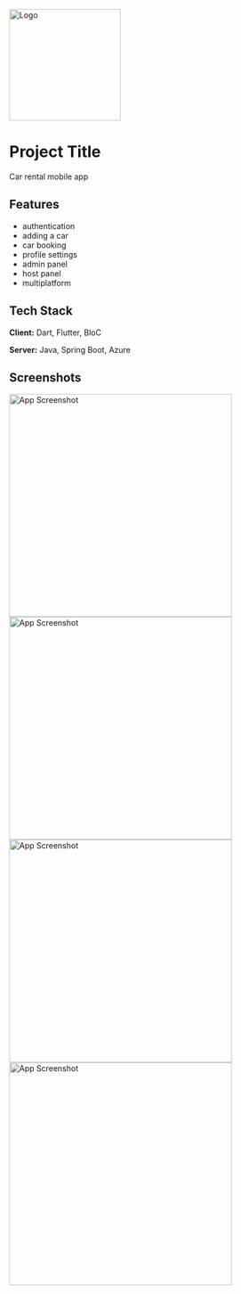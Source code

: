 
<img src="https://i.imghippo.com/files/3jeBW1718921055.png" alt="Logo" width="200" height="200">


# Project Title

Car rental mobile app


## Features

- authentication
- adding a car
- car booking
- profile settings
- admin panel
- host panel
- multiplatform


## Tech Stack

**Client:** Dart, Flutter, BloC

**Server:** Java, Spring Boot, Azure


## Screenshots

<img src="https://i.imghippo.com/files/6OMTZ1718921288.png" alt="App Screenshot" height="400">
<img src="https://i.imghippo.com/files/LRimz1718921343.png" alt="App Screenshot" height="400">
<img src="https://i.imghippo.com/files/nMyaN1718921374.png" alt="App Screenshot" height="400">
<img src="https://i.imghippo.com/files/jJA7D1718921413.png" alt="App Screenshot" height="400">

